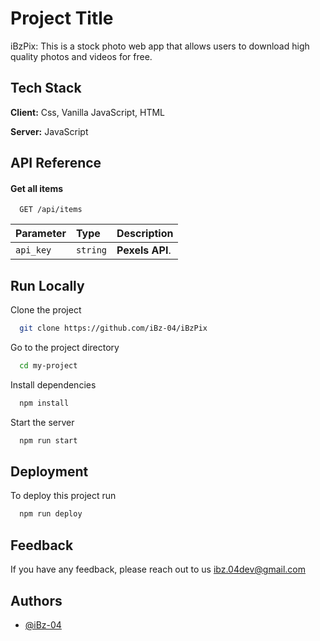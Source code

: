 # Project Title
iBzPix:
This is a stock photo web app that allows users to download high quality photos and videos for free.

## Tech Stack

**Client:** Css, Vanilla JavaScript, HTML

**Server:** JavaScript


## API Reference

#### Get all items

```http
  GET /api/items
```

| Parameter | Type     | Description                |
| :-------- | :------- | :------------------------- |
| `api_key` | `string` | **Pexels API**.





## Run Locally

Clone the project

```bash
  git clone https://github.com/iBz-04/iBzPix
```

Go to the project directory

```bash
  cd my-project
```

Install dependencies

```bash
  npm install
```

Start the server

```bash
  npm run start
```


## Deployment

To deploy this project run

```bash
  npm run deploy
```


## Feedback

If you have any feedback, please reach out to us ibz.04dev@gmail.com


## Authors

- [@iBz-04](https://github.com/iBz-04)
